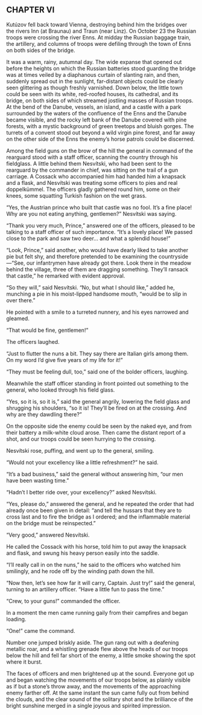 ## CHAPTER VI

Kutúzov fell back toward Vienna, destroying behind him the bridges over
the rivers Inn (at Braunau) and Traun (near Linz). On October 23 the
Russian troops were crossing the river Enns. At midday the Russian
baggage train, the artillery, and columns of troops were defiling
through the town of Enns on both sides of the bridge.

It was a warm, rainy, autumnal day. The wide expanse that opened out
before the heights on which the Russian batteries stood guarding the
bridge was at times veiled by a diaphanous curtain of slanting rain, and
then, suddenly spread out in the sunlight, far-distant objects could
be clearly seen glittering as though freshly varnished. Down below,
the little town could be seen with its white, red-roofed houses, its
cathedral, and its bridge, on both sides of which streamed jostling
masses of Russian troops. At the bend of the Danube, vessels, an island,
and a castle with a park surrounded by the waters of the confluence of
the Enns and the Danube became visible, and the rocky left bank of the
Danube covered with pine forests, with a mystic background of green
treetops and bluish gorges. The turrets of a convent stood out beyond a
wild virgin pine forest, and far away on the other side of the Enns the
enemy’s horse patrols could be discerned.

Among the field guns on the brow of the hill the general in command of
the rearguard stood with a staff officer, scanning the country through
his fieldglass. A little behind them Nesvítski, who had been sent to
the rearguard by the commander in chief, was sitting on the trail of a
gun carriage. A Cossack who accompanied him had handed him a knapsack
and a flask, and Nesvítski was treating some officers to pies and real
doppelkümmel. The officers gladly gathered round him, some on their
knees, some squatting Turkish fashion on the wet grass.

“Yes, the Austrian prince who built that castle was no fool. It’s
a fine place! Why are you not eating anything, gentlemen?” Nesvítski
was saying.

“Thank you very much, Prince,” answered one of the officers, pleased
to be talking to a staff officer of such importance. “It’s a lovely
place! We passed close to the park and saw two deer... and what a
splendid house!”

“Look, Prince,” said another, who would have dearly liked to take
another pie but felt shy, and therefore pretended to be examining the
countryside—“See, our infantrymen have already got there. Look there
in the meadow behind the village, three of them are dragging something.
They’ll ransack that castle,” he remarked with evident approval.

“So they will,” said Nesvítski. “No, but what I should like,”
added he, munching a pie in his moist-lipped handsome mouth, “would be
to slip in over there.”

He pointed with a smile to a turreted nunnery, and his eyes narrowed and
gleamed.

“That would be fine, gentlemen!”

The officers laughed.

“Just to flutter the nuns a bit. They say there are Italian girls
among them. On my word I’d give five years of my life for it!”

“They must be feeling dull, too,” said one of the bolder officers,
laughing.

Meanwhile the staff officer standing in front pointed out something to
the general, who looked through his field glass.

“Yes, so it is, so it is,” said the general angrily, lowering the
field glass and shrugging his shoulders, “so it is! They’ll be fired
on at the crossing. And why are they dawdling there?”

On the opposite side the enemy could be seen by the naked eye, and from
their battery a milk-white cloud arose. Then came the distant report of
a shot, and our troops could be seen hurrying to the crossing.

Nesvítski rose, puffing, and went up to the general, smiling.

“Would not your excellency like a little refreshment?” he said.

“It’s a bad business,” said the general without answering him,
“our men have been wasting time.”

“Hadn’t I better ride over, your excellency?” asked Nesvítski.

“Yes, please do,” answered the general, and he repeated the order
that had already once been given in detail: “and tell the hussars
that they are to cross last and to fire the bridge as I ordered; and the
inflammable material on the bridge must be reinspected.”

“Very good,” answered Nesvítski.

He called the Cossack with his horse, told him to put away the knapsack
and flask, and swung his heavy person easily into the saddle.

“I’ll really call in on the nuns,” he said to the officers who
watched him smilingly, and he rode off by the winding path down the
hill.

“Now then, let’s see how far it will carry, Captain. Just try!”
said the general, turning to an artillery officer. “Have a little fun
to pass the time.”

“Crew, to your guns!” commanded the officer.

In a moment the men came running gaily from their campfires and began
loading.

“One!” came the command.

Number one jumped briskly aside. The gun rang out with a deafening
metallic roar, and a whistling grenade flew above the heads of our
troops below the hill and fell far short of the enemy, a little smoke
showing the spot where it burst.

The faces of officers and men brightened up at the sound. Everyone got
up and began watching the movements of our troops below, as plainly
visible as if but a stone’s throw away, and the movements of the
approaching enemy farther off. At the same instant the sun came fully
out from behind the clouds, and the clear sound of the solitary shot
and the brilliance of the bright sunshine merged in a single joyous and
spirited impression.





